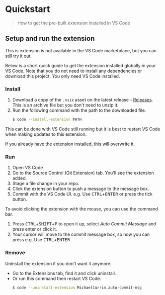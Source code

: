 # Quickstart
> How to get the pre-built extension installed in VS Code


## Setup and run the extension

This is extension is not available in the VS Code marketplace, but you can still try it out. 

Below is a short quick guide to get the extension installed globally in your VS Code. Note that you do not need to install any dependencies or download this project. You only need VS Code installed.

### Install

1. Download a copy of the `.vsix` asset on the latest release - [Releases](https://github.com/MichaelCurrin/auto-commit-msg/releases). This is an archive file but you don't need to unzip it.
2. Run the following command with the path to the downloaded file.
    ```sh
    $ code --install-extension PATH
    ```

This can be done with VS Code still running but it is best to restart VS Code when making updates to this extension. 

If you already have the extension installed, this will overwrite it.

### Run

1. Open VS Code
1. Go to the Source Control (Git Extension) tab. You'll see the extension added.
1. Stage a file change in your repo.
1. Click the extension button to push a message to the message box.
1. Commit with the VS Code UI. e.g. Use <kbd>CTRL</kbd>+<kbd>ENTER</kbd> or press the tick button.

To avoid clicking the extension with the mouse, you can use the command bar.

1. Press <kbd>CTRL</kbd>+<kbd>SHIFT</kbd>+<kbd>P</kbd> to open it up, select _Auto Commit Message_ and press enter or click it.
1. Your cursor will move to the commit message box, so now you can press e.g. Use <kbd>CTRL</kbd>+<kbd>ENTER</kbd>.


### Remove 

Uninstall the extension if you don't want it anymore.

- Go to the Extensions tab, find it and click uninstall.
- Or run this command then restart VS Code.
    ```sh
    $ code --uninstall-extension MichaelCurrin.auto-commit-msg
    ```

